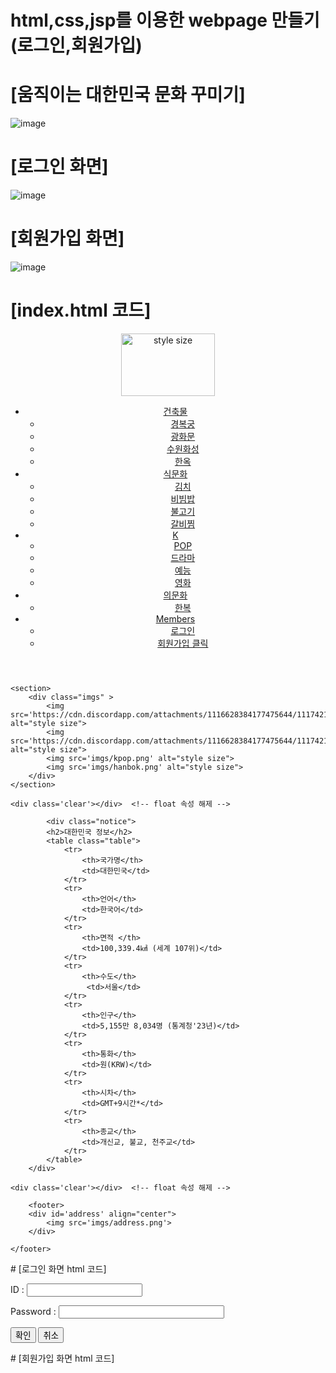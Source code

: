 # html,css,jsp를 이용한 webpage 만들기(로그인,회원가입)
# [움직이는 대한민국 문화 꾸미기]

![image](https://github.com/seokhyun06/WebPage/assets/122009563/a588dfb7-b56a-4fe9-90c6-5dc8ba112837)

# [로그인 화면]

![image](https://github.com/seokhyun06/WebPage/assets/122009563/53bae2b3-88e2-47a3-a491-59dea031361e)

# [회원가입 화면]
![image](https://github.com/seokhyun06/WebPage/assets/122009563/25551940-46d2-4173-b550-5728738ef982)

# [index.html 코드]

 <!DOCTYPE html>
<html>
<head>
<meta charset='utf-8'>
<link rel="stylesheet" href="css/style.css" type="text/css">
<script src="https://ajax.googleapis.com/ajax/libs/jquery/1.12.4/jquery.min.js" defer="defer"></script>
<script src="js/script.js" defer="defer" ></script>
</head>
<body>
<div id='page'>
	<header>
		<div id='logo'>
			<img src='imgs/Korean Flag.jfif' alt="style size" style="width:150px; height:100px">
		</div>
		<div id='top'>
			  <ul class="main-menu">
                <li>
                    <a href="#" >건축물</a>
                    <ul class="sub"> 
                        <li><a href="#">경복궁</a></li>
                        <li><a href="#">광화문</a></li>
                        <li><a href="#">수원화성</a></li>
                        <li><a href="#">한옥</a></li>
                    </ul>
                </li>
                <li>
                    <a href="#" >식문화</a>
                    <ul class="sub">
                        <li><a href="#">김치</a></li>
                        <li><a href="#">비빔밥</a></li>
                        <li><a href="#">불고기</a></li>
                        <li><a href="#">갈비찜</a></li>
                    </ul>
                </li>
                <li>
                    <a href="#" >K</a>
                    <ul class="sub">
                        <li><a href="#">POP</a></li>
                        <li><a href="#">드라마</a></li>
                        <li><a href="#">예능</a></li>
                        <li><a href="#">영화</a></li>
                    </ul>
                </li>
                <li>
                    <a href="#" >의문화</a>
                    <ul class="sub">
                        <li><a href="#">한복</a></li>
                    </ul>
                </li>
                <li>
                    <a href="#" >Members</a>
                    <ul class="sub">
                        <li onclick="winOpen1()"><a href="#">로그인</a></li>
                        <li onclick="winOpen2()"><a href="#">회원가입 클릭</a></li>
                    </ul>
                </li>
             </ul>
		</div>
	</header>
	<div class='clear'></div>  <!--	float 속성 해제 -->	
	
	<section>
		<div class="imgs" >
			<img src='https://cdn.discordapp.com/attachments/1116628384177475644/1117421652863623178/palace.png' alt="style size">
			<img src='https://cdn.discordapp.com/attachments/1116628384177475644/1117421614166986772/image.png' alt="style size">
			<img src='imgs/kpop.png' alt="style size">
			<img src='imgs/hanbok.png' alt="style size">
		</div> 
	</section>
	
	<div class='clear'></div>  <!--	float 속성 해제 -->
	
		    <div class="notice">
	        <h2>대한민국 정보</h2>	        
	        <table class="table">
	            <tr>
	                <th>국가명</th>
	                <td>대한민국</td>
	            </tr>
	            <tr>
	                <th>언어</th>
	                <td>한국어</td>
	            </tr>
	            <tr>
	            	<th>면적 </th>
	                <td>100,339.4㎢ (세계 107위)</td>
	            </tr>
	            <tr>
					<th>수도</th>
	                 <td>서울</td>
	            </tr>
	            <tr>
	                <th>인구</th>
	                <td>5,155만 8,034명 (통계청'23년)</td>
	            </tr>
	            <tr>
	                <th>통화</th>
	                <td>원(KRW)</td>
	            </tr>
	            <tr>
	                <th>시차</th>
	                <td>GMT+9시간*</td>
	            </tr>
	            <tr>
	                <th>종교</th>
	                <td>개신교, 불교, 천주교</td>
	            </tr>
	        </table>
	    </div>
   
	<div class='clear'></div>  <!--	float 속성 해제 -->	
	
		<footer>
		<div id='address' align="center">
			<img src='imgs/address.png'>
		</div>
		
	</footer>
</div> <!-- 아이디 page의 끝 -->
</body>
</html>
# [로그인 화면 html 코드]
<!DOCTYPE html>
<html>
<head>
<meta charset="UTF-8">
 <title>로그인페이지</title>
</head>
<body>
    <form> 
        <p>ID : <input type = "text" size="20"> </p>
        <p> Password : <input type = "password" size="30"></p>
        <p> <input type="submit" value="확인"> <input type="reset" value="취소"></p>
    </form>
    
</body>
</html>
# [회원가입 화면 html 코드]
<!DOCTYPE html>
<html lang="en">
<head>
    <meta charset="UTF-8">
    <meta name="viewport" content="width=device-width, initial-scale=1.0">
    <meta http-equiv="X-UA-Compatible" content="ie=edge">
    <title>Document</title>
    <style>


        body {
            font-size: 14px;
            font-family: 돋움;
        }


        table {
            width: 800px;
            margin: 0 auto;
        }


        table, tr, th, td {
            border: 1px solid #333;
            border-spacing: 0;
        }


        strong { color: red; }


        caption {
            text-align: right;
        }


        th, td {
            padding: 10px 15px;
        }


        span { color: red;}


        th {text-align: right;}


        #btn {float:right;}


    </style>
</head>


<body>
    <form action="join.jsp" method="post" name="form">
        <table>
            <caption>(*)표시는 <strong>필수입력</strong> 사항입니다.</caption>
            <tr>
                <th><span>*</span>회원유형</th>
                <td>학생</td>
            </tr>
            <tr>
                <th><span>*</span>이름(실명)</th>
                <td>홍길동</td>
            </tr>
            <tr>
                <th><span>*</span>아이디</th>
                <td><p><input type="text" size="20" maxlength="15"></p>
                    <p>6~15자의 영문소문자, 숫자만 가능합니다.</p>
                </td>
            </tr>
            <tr>
                <th><span>*</span>비밀번호</th>
                <td><p><input type="password" size="20"></p>
                    <p>비밀번호는 <strong>영대문자, 영소문자, 숫자, 특수문자의 조합</strong>으로 이루어져야합니다.<br>
                        - 조합이 2종류 이상인 경우 10자리 이상,<br>
                        - 조합이 3종류 이상인 경우 8자리 이상 가능합니다.
                    </p>
                </td>
            </tr>
            <tr>
                <th><span>*</span>비밀번호 확인</th>
                <td><p><input type="password" size="20"></p></td>
            </tr>    
            <tr>
                <td colspan="2"><p>학교 홈페이지에 가입하시겠습니까?
<span id="btn"><input type="submit" value="확인"> <input type="reset" value="취소"></span></p>
                </td>
            </tr>
        </table>
    </form>
</body>
</html>
[css code]

[js code]



